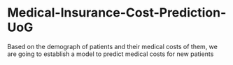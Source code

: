 # Medical-Insurance-Cost-Prediction-UoG
 Based on the demograph of patients and their medical costs of them, we are going to establish a model to predict medical costs for new patients
